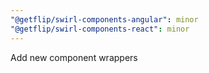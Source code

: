 ```yaml
---
"@getflip/swirl-components-angular": minor
"@getflip/swirl-components-react": minor
---
```


Add new component wrappers
